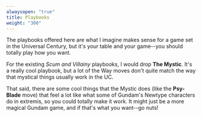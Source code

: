 ```yaml
---
alwaysopen: "true"
title: Playbooks
weight: "300"
---
```


The playbooks offered here are what I imagine makes sense for a game set in the
Universal Century, but it's your table and your game--you should totally play
how you want.

For the existing _Scum and Villainy_ playbooks, I would drop **The Mystic**.
It's a really cool playbook, but a lot of the Way moves don't quite match the
way that mystical things usually work in the UC.

That said, there are some cool things that the Mystic does (like the
**Psy-Blade** move) that feel a lot like what some of Gundam's Newtype
characters do in extremis, so you could totally make it work. It might just be a
more magical Gundam game, and if that's what you want--go nuts!

